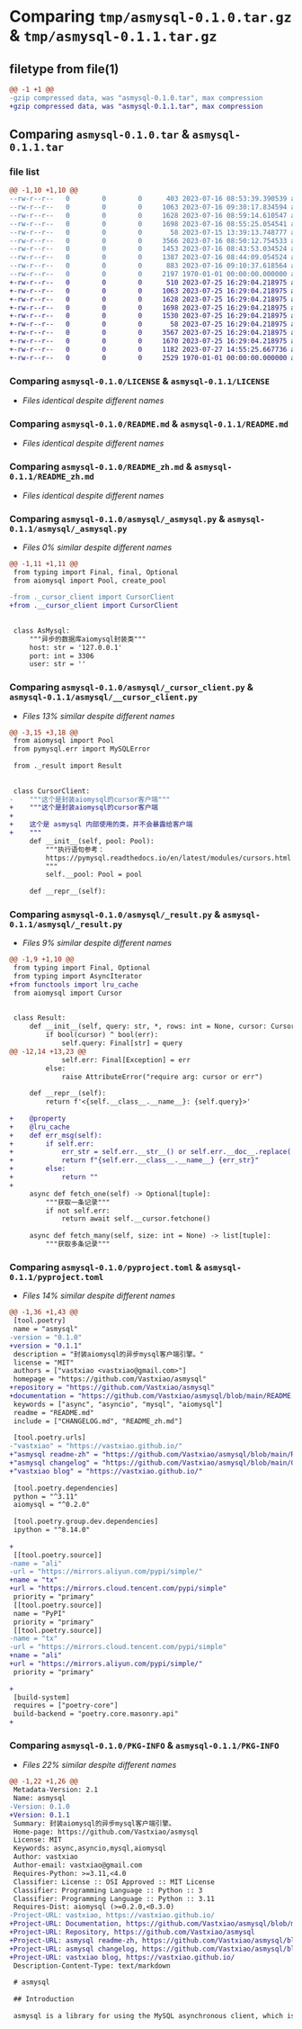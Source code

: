 # Comparing `tmp/asmysql-0.1.0.tar.gz` & `tmp/asmysql-0.1.1.tar.gz`

## filetype from file(1)

```diff
@@ -1 +1 @@
-gzip compressed data, was "asmysql-0.1.0.tar", max compression
+gzip compressed data, was "asmysql-0.1.1.tar", max compression
```

## Comparing `asmysql-0.1.0.tar` & `asmysql-0.1.1.tar`

### file list

```diff
@@ -1,10 +1,10 @@
--rw-r--r--   0        0        0      403 2023-07-16 08:53:39.390539 asmysql-0.1.0/CHANGELOG.md
--rw-r--r--   0        0        0     1063 2023-07-16 09:30:17.834594 asmysql-0.1.0/LICENSE
--rw-r--r--   0        0        0     1628 2023-07-16 08:59:14.610547 asmysql-0.1.0/README.md
--rw-r--r--   0        0        0     1698 2023-07-16 08:55:25.054541 asmysql-0.1.0/README_zh.md
--rw-r--r--   0        0        0       58 2023-07-15 13:39:13.748777 asmysql-0.1.0/asmysql/__init__.py
--rw-r--r--   0        0        0     3566 2023-07-16 08:50:12.754533 asmysql-0.1.0/asmysql/_asmysql.py
--rw-r--r--   0        0        0     1453 2023-07-16 08:43:53.034524 asmysql-0.1.0/asmysql/_cursor_client.py
--rw-r--r--   0        0        0     1387 2023-07-16 08:44:09.054524 asmysql-0.1.0/asmysql/_result.py
--rw-r--r--   0        0        0      883 2023-07-16 09:10:37.618564 asmysql-0.1.0/pyproject.toml
--rw-r--r--   0        0        0     2197 1970-01-01 00:00:00.000000 asmysql-0.1.0/PKG-INFO
+-rw-r--r--   0        0        0      510 2023-07-25 16:29:04.218975 asmysql-0.1.1/CHANGELOG.md
+-rw-r--r--   0        0        0     1063 2023-07-25 16:29:04.218975 asmysql-0.1.1/LICENSE
+-rw-r--r--   0        0        0     1628 2023-07-25 16:29:04.218975 asmysql-0.1.1/README.md
+-rw-r--r--   0        0        0     1698 2023-07-25 16:29:04.218975 asmysql-0.1.1/README_zh.md
+-rw-r--r--   0        0        0     1530 2023-07-25 16:29:04.218975 asmysql-0.1.1/asmysql/__cursor_client.py
+-rw-r--r--   0        0        0       58 2023-07-25 16:29:04.218975 asmysql-0.1.1/asmysql/__init__.py
+-rw-r--r--   0        0        0     3567 2023-07-25 16:29:04.218975 asmysql-0.1.1/asmysql/_asmysql.py
+-rw-r--r--   0        0        0     1670 2023-07-25 16:29:04.218975 asmysql-0.1.1/asmysql/_result.py
+-rw-r--r--   0        0        0     1182 2023-07-27 14:55:25.667736 asmysql-0.1.1/pyproject.toml
+-rw-r--r--   0        0        0     2529 1970-01-01 00:00:00.000000 asmysql-0.1.1/PKG-INFO
```

### Comparing `asmysql-0.1.0/LICENSE` & `asmysql-0.1.1/LICENSE`

 * *Files identical despite different names*

### Comparing `asmysql-0.1.0/README.md` & `asmysql-0.1.1/README.md`

 * *Files identical despite different names*

### Comparing `asmysql-0.1.0/README_zh.md` & `asmysql-0.1.1/README_zh.md`

 * *Files identical despite different names*

### Comparing `asmysql-0.1.0/asmysql/_asmysql.py` & `asmysql-0.1.1/asmysql/_asmysql.py`

 * *Files 0% similar despite different names*

```diff
@@ -1,11 +1,11 @@
 from typing import Final, final, Optional
 from aiomysql import Pool, create_pool
 
-from ._cursor_client import CursorClient
+from .__cursor_client import CursorClient
 
 
 class AsMysql:
     """异步的数据库aiomysql封装类"""
     host: str = '127.0.0.1'
     port: int = 3306
     user: str = ''
```

### Comparing `asmysql-0.1.0/asmysql/_cursor_client.py` & `asmysql-0.1.1/asmysql/__cursor_client.py`

 * *Files 13% similar despite different names*

```diff
@@ -3,15 +3,18 @@
 from aiomysql import Pool
 from pymysql.err import MySQLError
 
 from ._result import Result
 
 
 class CursorClient:
-    """这个是封装aiomysql的cursor客户端"""
+    """这个是封装aiomysql的cursor客户端
+
+    这个是 asmysql 内部使用的类，并不会暴露给客户端
+    """
     def __init__(self, pool: Pool):
         """执行语句参考：
         https://pymysql.readthedocs.io/en/latest/modules/cursors.html
         """
         self.__pool: Pool = pool
 
     def __repr__(self):
```

### Comparing `asmysql-0.1.0/asmysql/_result.py` & `asmysql-0.1.1/asmysql/_result.py`

 * *Files 9% similar despite different names*

```diff
@@ -1,9 +1,10 @@
 from typing import Final, Optional
 from typing import AsyncIterator
+from functools import lru_cache
 from aiomysql import Cursor
 
 
 class Result:
     def __init__(self, query: str, *, rows: int = None, cursor: Cursor = None, err: Exception = None):
         if bool(cursor) ^ bool(err):
             self.query: Final[str] = query
@@ -12,14 +13,23 @@
             self.err: Final[Exception] = err
         else:
             raise AttributeError("require arg: cursor or err")
 
     def __repr__(self):
         return f'<{self.__class__.__name__}: {self.query}>'
 
+    @property
+    @lru_cache
+    def err_msg(self):
+        if self.err:
+            err_str = self.err.__str__() or self.err.__doc__.replace('\n', '')
+            return f"{self.err.__class__.__name__} {err_str}"
+        else:
+            return ""
+
     async def fetch_one(self) -> Optional[tuple]:
         """获取一条记录"""
         if not self.err:
             return await self.__cursor.fetchone()
 
     async def fetch_many(self, size: int = None) -> list[tuple]:
         """获取多条记录"""
```

### Comparing `asmysql-0.1.0/pyproject.toml` & `asmysql-0.1.1/pyproject.toml`

 * *Files 14% similar despite different names*

```diff
@@ -1,36 +1,43 @@
 [tool.poetry]
 name = "asmysql"
-version = "0.1.0"
+version = "0.1.1"
 description = "封装aiomysql的异步mysql客户端引擎。"
 license = "MIT"
 authors = ["vastxiao <vastxiao@gmail.com>"]
 homepage = "https://github.com/Vastxiao/asmysql"
+repository = "https://github.com/Vastxiao/asmysql"
+documentation = "https://github.com/Vastxiao/asmysql/blob/main/README.md"
 keywords = ["async", "asyncio", "mysql", "aiomysql"]
 readme = "README.md"
 include = ["CHANGELOG.md", "README_zh.md"]
 
 [tool.poetry.urls]
-"vastxiao" = "https://vastxiao.github.io/"
+"asmysql readme-zh" = "https://github.com/Vastxiao/asmysql/blob/main/README_zh.md"
+"asmysql changelog" = "https://github.com/Vastxiao/asmysql/blob/main/CHANGELOG.md"
+"vastxiao blog" = "https://vastxiao.github.io/"
 
 [tool.poetry.dependencies]
 python = "^3.11"
 aiomysql = "^0.2.0"
 
 [tool.poetry.group.dev.dependencies]
 ipython = "^8.14.0"
 
+
 [[tool.poetry.source]]
-name = "ali"
-url = "https://mirrors.aliyun.com/pypi/simple/"
+name = "tx"
+url = "https://mirrors.cloud.tencent.com/pypi/simple"
 priority = "primary"
 [[tool.poetry.source]]
 name = "PyPI"
 priority = "primary"
 [[tool.poetry.source]]
-name = "tx"
-url = "https://mirrors.cloud.tencent.com/pypi/simple"
+name = "ali"
+url = "https://mirrors.aliyun.com/pypi/simple/"
 priority = "primary"
 
+
 [build-system]
 requires = ["poetry-core"]
 build-backend = "poetry.core.masonry.api"
+
```

### Comparing `asmysql-0.1.0/PKG-INFO` & `asmysql-0.1.1/PKG-INFO`

 * *Files 22% similar despite different names*

```diff
@@ -1,22 +1,26 @@
 Metadata-Version: 2.1
 Name: asmysql
-Version: 0.1.0
+Version: 0.1.1
 Summary: 封装aiomysql的异步mysql客户端引擎。
 Home-page: https://github.com/Vastxiao/asmysql
 License: MIT
 Keywords: async,asyncio,mysql,aiomysql
 Author: vastxiao
 Author-email: vastxiao@gmail.com
 Requires-Python: >=3.11,<4.0
 Classifier: License :: OSI Approved :: MIT License
 Classifier: Programming Language :: Python :: 3
 Classifier: Programming Language :: Python :: 3.11
 Requires-Dist: aiomysql (>=0.2.0,<0.3.0)
-Project-URL: vastxiao, https://vastxiao.github.io/
+Project-URL: Documentation, https://github.com/Vastxiao/asmysql/blob/main/README.md
+Project-URL: Repository, https://github.com/Vastxiao/asmysql
+Project-URL: asmysql readme-zh, https://github.com/Vastxiao/asmysql/blob/main/README_zh.md
+Project-URL: asmysql changelog, https://github.com/Vastxiao/asmysql/blob/main/CHANGELOG.md
+Project-URL: vastxiao blog, https://vastxiao.github.io/
 Description-Content-Type: text/markdown
 
 # asmysql
 
 ## Introduction
 
 asmysql is a library for using the MySQL asynchronous client, which is a wrapper for aiomysql.
```


